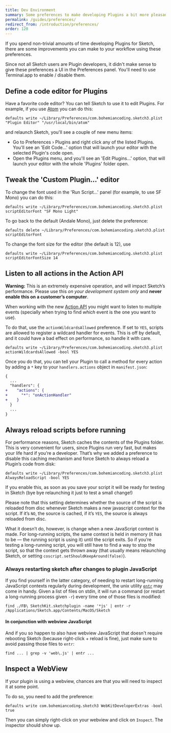 ```yaml
---
title: Dev Environment
summary: Some preferences to make developing Plugins a bit more pleasant
permalink: /guides/preferences/
redirect_from: /introduction/preferences/
order: 120
---
```


If you spend non-trivial amounts of time developing Plugins for Sketch, there are some improvements you can make to your workflow using these preferences.

Since not all Sketch users are Plugin developers, it didn't make sense to give these preferences a UI in the Preferences panel. You'll need to use Terminal.app to enable / disable them.

## Define a code editor for Plugins

Have a favorite code editor? You can tell Sketch to use it to edit Plugins. For example, if you use [Atom](https://atom.io) you can do this:

```shell
defaults write ~/Library/Preferences/com.bohemiancoding.sketch3.plist "Plugin Editor" "/usr/local/bin/atom"
```

and relaunch Sketch, you'll see a couple of new menu items:

* Go to Preferences › Plugins and right click any of the listed Plugins. You'll see an 'Edit Code…' option that will launch your editor with the selected Plugin's code open.
* Open the Plugins menu, and you'll see an 'Edit Plugins…' option, that will launch your editor with the whole 'Plugins' folder open.

## Tweak the 'Custom Plugin…' editor

To change the font used in the 'Run Script…' panel (for example, to use SF Mono) you can do this:

```shell
defaults write ~/Library/Preferences/com.bohemiancoding.sketch3.plist scriptEditorFont "SF Mono Light"
```

To go back to the default (Andale Mono), just delete the preference:

```shell
defaults delete ~/Library/Preferences/com.bohemiancoding.sketch3.plist scriptEditorFont
```

To change the font size for the editor (the default is 12), use

```shell
defaults write ~/Library/Preferences/com.bohemiancoding.sketch3.plist scriptEditorFontSize 14
```

## Listen to all actions in the Action API

<p class="warning">
  <strong>Warning:</strong> This is an extremely expensive operation, and will impact Sketch’s performance. Please use this <em>on your development system only</em> and <strong>never enable this on a customer’s computer</strong>.
</p>

When working with the new [Action API](/reference/action/) you might want to listen to multiple events (specially when trying to find _which_ event is the one you want to use).

To do that, use the `actionWildcardsAllowed` preference. If set to `YES`, scripts are allowed to register a wildcard handler for events. This is off by default, and it could have a bad effect on performance, so handle it with care.

```shell
defaults write ~/Library/Preferences/com.bohemiancoding.sketch3.plist actionWildcardsAllowed -bool YES
```

Once you do that, you can tell your Plugin to call a method for every action by adding a `*` key to your `handlers.actions` object in `manifest.json`:

```diff
{
  ...
  "handlers": {
+    "actions": {
+      "*": "onActionHandler"
+    }
  }
  ...
}
```

## Always reload scripts before running

For performance reasons, Sketch caches the contents of the Plugins folder. This is very convenient for users, since Plugins run very fast, but makes your life hard if you’re a developer. That’s why we added a preference to disable this caching mechanism and force Sketch to always reload a Plugin’s code from disk:

```shell
defaults write ~/Library/Preferences/com.bohemiancoding.sketch3.plist AlwaysReloadScript -bool YES
```

If you enable this, as soon as you save your script it will be ready for testing in Sketch (bye bye relaunching it just to test a small change!)

Please note that this setting determines whether the source of the script is reloaded from disc whenever Sketch makes a new javascript context for the script. If it’s `NO`, the source is cached, if it’s `YES`, the source is always reloaded from disc.

What it doesn’t do, however, is change when a new JavaScript context is made. For long-running scripts, the same context is held in memory (it has to be — the running script is using it) until the script exits. So if you’re testing a long-running script, you will still have to find a way to stop the script, so that the context gets thrown away (that usually means relaunching Sketch, or setting `coscript.setShouldKeepAround(false)`).

### Always restarting sketch after changes to plugin JavaScript

If you find yourself in the latter category, of needing to restart long-running JavaScript contexts regularly during development, the unix utility [`entr`](http://entrproject.org/) may come in handy. Given a list of files on stdin, it will run a command (or restart a long-running process given `-r`) every time one of those files is modified:

`find ./FB\ SketchKit.sketchplugin -name '*js' | entr -r /Applications/Sketch.app/Contents/MacOS/Sketch`

#### In conjunction with webview JavaScript

And if you so happen to also have webview JavaScript that doesn't require rebooting Sketch (because right-click + reload is fine), just make sure to avoid passing those files to `entr`:

`find ... | grep -v 'web\.js' | entr ...`


## Inspect a WebView

If your plugin is using a webview, chances are that you will need to inspect it at some point.

To do so, you need to add the preference:

```shell
defaults write com.bohemiancoding.sketch3 WebKitDeveloperExtras -bool true
```

Then you can simply right-click on your webview and click on `Inspect`. The inspector should show up.
